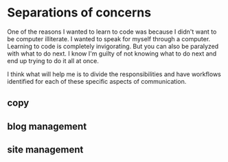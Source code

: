 # Separations of concerns

One of the reasons I wanted to learn to code was because I didn't want to be computer illiterate. I wanted to speak for myself through a computer. Learning to code is completely invigorating. But you can also be paralyzed with what to do next. I know I'm guilty of not knowing what to do next and end up trying to do it all at once.

I think what will help me is to divide the responsibilities and have workflows identified for each of these specific aspects of communication.

## copy

## blog management

## site management
